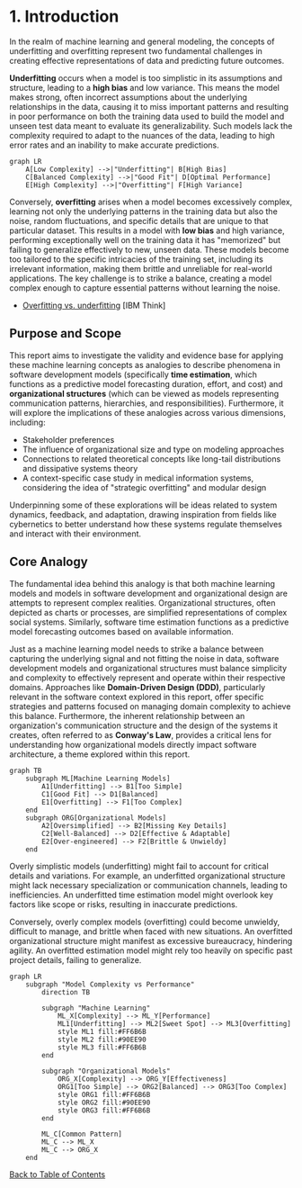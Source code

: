 # 1. Introduction

In the realm of machine learning and general modeling, the concepts of underfitting and overfitting represent two fundamental challenges in creating effective representations of data and predicting future outcomes.

**Underfitting** occurs when a model is too simplistic in its assumptions and structure, leading to a **high bias** and low variance. This means the model makes strong, often incorrect assumptions about the underlying relationships in the data, causing it to miss important patterns and resulting in poor performance on both the training data used to build the model and unseen test data meant to evaluate its generalizability. Such models lack the complexity required to adapt to the nuances of the data, leading to high error rates and an inability to make accurate predictions.

```mermaid
graph LR
    A[Low Complexity] -->|"Underfitting"| B[High Bias]
    C[Balanced Complexity] -->|"Good Fit"| D[Optimal Performance]
    E[High Complexity] -->|"Overfitting"| F[High Variance]
```

Conversely, **overfitting** arises when a model becomes excessively complex, learning not only the underlying patterns in the training data but also the noise, random fluctuations, and specific details that are unique to that particular dataset. This results in a model with **low bias** and high variance, performing exceptionally well on the training data it has \"memorized\" but failing to generalize effectively to new, unseen data. These models become too tailored to the specific intricacies of the training set, including its irrelevant information, making them brittle and unreliable for real-world applications. The key challenge is to strike a balance, creating a model complex enough to capture essential patterns without learning the noise.

- [Overfitting vs. underfitting](https://www.ibm.com/think/topics/overfitting-vs-underfitting) [IBM Think]

## Purpose and Scope

This report aims to investigate the validity and evidence base for applying these machine learning concepts as analogies to describe phenomena
in software development models (specifically **time estimation**, which functions as a predictive model forecasting duration, effort, and cost) and **organizational structures** (which can be viewed as models representing communication patterns, hierarchies, and responsibilities). Furthermore, it will explore the implications of
these analogies across various dimensions, including:

- Stakeholder preferences
- The influence of organizational size and type on modeling approaches
- Connections to related theoretical concepts like long-tail distributions and dissipative systems theory
- A context-specific case study in medical information systems, considering the idea of "strategic overfitting" and modular design

Underpinning some of these explorations will be ideas related to system dynamics, feedback, and adaptation, drawing inspiration from fields like cybernetics to better understand how these systems regulate themselves and interact with their environment.

## Core Analogy

The fundamental idea behind this analogy is that both machine learning models and models in software development and organizational design are
attempts to represent complex realities. Organizational structures, often depicted as charts or processes, are simplified representations of complex social systems. Similarly, software time estimation functions as a predictive model forecasting outcomes based on available information.

Just as a machine learning model needs to strike a balance between capturing the underlying signal and not fitting the noise in data, software development models and organizational structures must balance simplicity and complexity to effectively
represent and operate within their respective domains. Approaches like **Domain-Driven Design (DDD)**, particularly relevant in the software context explored in this report, offer specific strategies and patterns focused on managing domain complexity to achieve this balance. Furthermore, the inherent relationship between an organization's communication structure and the design of the systems it creates, often referred to as **Conway's Law**, provides a critical lens for understanding how organizational models directly impact software architecture, a theme explored within this report.

```mermaid
graph TB
    subgraph ML[Machine Learning Models]
        A1[Underfitting] --> B1[Too Simple]
        C1[Good Fit] --> D1[Balanced]
        E1[Overfitting] --> F1[Too Complex]
    end
    subgraph ORG[Organizational Models]
        A2[Oversimplified] --> B2[Missing Key Details]
        C2[Well-Balanced] --> D2[Effective & Adaptable]
        E2[Over-engineered] --> F2[Brittle & Unwieldy]
    end
```

Overly simplistic models (underfitting) might fail to account for critical details and variations. For example, an underfitted organizational structure might lack necessary specialization or communication channels, leading to inefficiencies. An underfitted time estimation model might overlook key factors like scope or risks, resulting in inaccurate predictions.

Conversely, overly complex models (overfitting) could become unwieldy, difficult to manage, and brittle when faced with new situations. An overfitted organizational structure might manifest as excessive bureaucracy, hindering agility. An overfitted estimation model might rely too heavily on specific past project details, failing to generalize.

```mermaid
graph LR
    subgraph "Model Complexity vs Performance"
        direction TB
        
        subgraph "Machine Learning"
            ML_X[Complexity] --> ML_Y[Performance]
            ML1[Underfitting] --> ML2[Sweet Spot] --> ML3[Overfitting]
            style ML1 fill:#FF6B6B
            style ML2 fill:#90EE90
            style ML3 fill:#FF6B6B
        end
        
        subgraph "Organizational Models"
            ORG_X[Complexity] --> ORG_Y[Effectiveness]
            ORG1[Too Simple] --> ORG2[Balanced] --> ORG3[Too Complex]
            style ORG1 fill:#FF6B6B
            style ORG2 fill:#90EE90
            style ORG3 fill:#FF6B6B
        end
        
        ML_C[Common Pattern]
        ML_C --> ML_X
        ML_C --> ORG_X
    end
```

[Back to Table of Contents](../README.md) 
